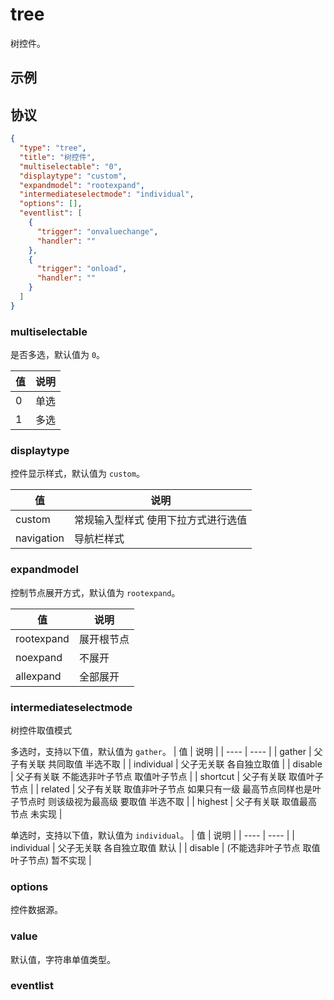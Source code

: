 # tree
树控件。

## 示例

## 协议

```json
{
  "type": "tree",
  "title": "树控件",
  "multiselectable": "0",
  "displaytype": "custom",
  "expandmodel": "rootexpand",
  "intermediateselectmode": "individual",
  "options": [],
  "eventlist": [
    {
      "trigger": "onvaluechange",
      "handler": ""
    },
    {
      "trigger": "onload",
      "handler": ""
    }
  ]
}
```


### multiselectable
是否多选，默认值为 `0`。

| 值 | 说明 |
| ----------- | ---- |
| 0           | 单选 |
| 1           | 多选 |

### displaytype
控件显示样式，默认值为 `custom`。

| 值 | 说明 |
| ---- | ---- |
| custom | 常规输入型样式 使用下拉方式进行选值 |
| navigation | 导航栏样式 |

### expandmodel
控制节点展开方式，默认值为 `rootexpand`。

| 值 | 说明 |
| ---- | ---- |
| rootexpand | 展开根节点 |
| noexpand | 不展开 |
| allexpand | 全部展开 |

### intermediateselectmode
树控件取值模式

多选时，支持以下值，默认值为 `gather`。
| 值 | 说明 |
| ---- | ---- |
| gather | 父子有关联 共同取值 半选不取 |
| individual | 父子无关联 各自独立取值 |
| disable | 父子有关联 不能选非叶子节点 取值叶子节点 |
| shortcut | 父子有关联 取值叶子节点 |
| related | 父子有关联 取值非叶子节点 如果只有一级 最高节点同样也是叶子节点时 则该级视为最高级 要取值 半选不取 |
| highest | 父子有关联 取值最高节点 未实现 |



单选时，支持以下值，默认值为 `individual`。
| 值 | 说明 |
| ---- | ---- |
| individual | 父子无关联 各自独立取值 默认 |
| disable | (不能选非叶子节点 取值叶子节点) 暂不实现 |

### options
控件数据源。



### value
默认值，字符串单值类型。

### eventlist









